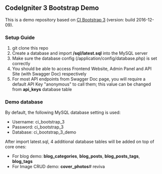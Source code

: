 ## CodeIgniter 3 Bootstrap Demo

This is a demo repository based on [CI Bootstrap 3](https://github.com/waifung0207/ci_bootstrap_3) (version: build 2016-12-09).


### Setup Guide

1. git clone this repo
2. Create a database and import **/sql/latest.sql** into the MySQL server
3. Make sure the database config (/application/config/database.php) is set correctly
4. You should be able to access Frontend Website, Admin Panel and API Site (with Swagger Doc) respectively
5. For most API endpoints from Swagger Doc page, you will require a default API Key "anonymous" to call them; this value can be changed from **api_keys** database table


### Demo database

By default, the following MySQL database setting is used:

* Username: ci_bootstrap_3
* Password: ci_bootstrap_3
* Database: ci_bootstrap_3_demo

After import latest.sql, 4 additional database tables will be added on top of core ones: 

* For blog demo: **blog_categories**, **blog_posts**, **blog_posts_tags**, **blog_tags**
* For Image CRUD demo: **cover_photos**# reviva
